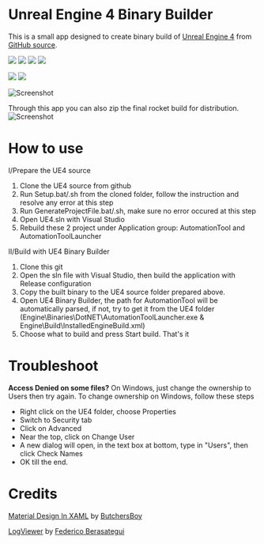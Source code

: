 Unreal Engine 4 Binary Builder
======================

This is a small app designed to create binary build of [Unreal Engine 4](https://www.unrealengine.com/) from [GitHub source](https://github.com/EpicGames/UnrealEngine).

![](https://img.shields.io/twitter/follow/ryanjon2040.svg?style=popout)	![](https://img.shields.io/github/last-commit/ryanjon2040/UE4-Binary-Builder.svg?style=popout) ![](https://img.shields.io/github/license/ryanjon2040/UE4-Binary-Builder.svg?style=popout) ![](https://img.shields.io/github/downloads/ryanjon2040/UE4-Binary-Builder/total.svg?style=popout) 

![](https://img.shields.io/github/languages/code-size/ryanjon2040/UE4-Binary-Builder.svg?style=flat) ![](https://img.shields.io/github/repo-size/ryanjon2040/UE4-Binary-Builder.svg?style=flat)

![Screenshot](https://i.imgur.com/z9u42gI.png)

Through this app you can also zip the final rocket build for distribution.
![Screenshot](https://i.imgur.com/oOKw8uy.png)

# How to use

I/Prepare the UE4 source
1. Clone the UE4 source from github
2. Run Setup.bat/.sh from the cloned folder, follow the instruction and resolve any error at this step
3. Run GenerateProjectFile.bat/.sh, make sure no error occured at this step
4. Open UE4.sln with Visual Studio
5. Rebuild these 2 project under Application group: AutomationTool and AutomationToolLauncher

II/Build with UE4 Binary Builder
1. Clone this git
2. Open the sln file with Visual Studio, then build the application with Release configuration
3. Copy the built binary to the UE4 source folder prepared above.
4. Open UE4 Binary Builder, the path for AutomationTool will be automatically parsed, if not, try to get it from the UE4 folder (Engine\Binaries\DotNET\AutomationToolLauncher.exe & Engine\Build\InstalledEngineBuild.xml)  
5. Choose what to build and press Start build. That's it

# Troubleshoot

**Access Denied on some files?**
On Windows, just change the ownership to Users then try again. To change ownership on Windows, follow these steps
 - Right click on the UE4 folder, choose Properties
 - Switch to Security tab
 - Click on Advanced
 - Near the top, click on Change User
 - A new dialog will open, in the text box at bottom, type in "Users", then click Check Names
 - OK till the end.

   

# Credits

[Material Design In XAML](https://github.com/MaterialDesignInXAML/MaterialDesignInXamlToolkit) by [ButchersBoy](https://github.com/ButchersBoy)

[LogViewer](https://stackoverflow.com/a/16745054) by [Federico Berasategui](https://stackoverflow.com/users/643085/federico-berasategui)
